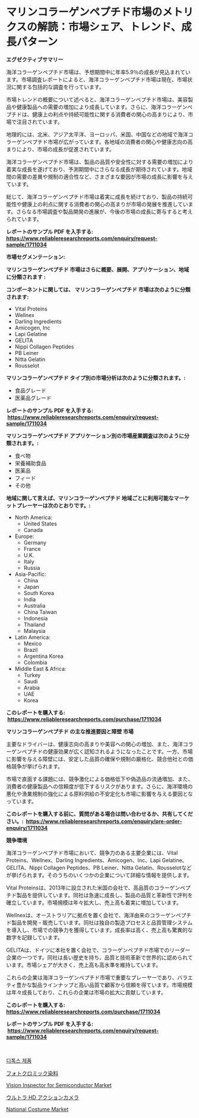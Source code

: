 <p><h1>マリンコラーゲンペプチド市場のメトリクスの解読：市場シェア、トレンド、成長パターン</h1></p><p><strong>エグゼクティブサマリー</strong></p>
<p><p>海洋コラーゲンペプチド市場は、予想期間中に年率5.9％の成長が見込まれています。市場調査レポートによると、海洋コラーゲンペプチド市場は現在、市場状況に関する包括的な調査を行っています。</p><p>市場トレンドの概要について述べると、海洋コラーゲンペプチド市場は、美容製品や健康製品への需要の増加により成長しています。さらに、海洋コラーゲンペプチドは、健康上の利点や持続可能性に関する消費者の関心の高まりにより、市場で注目されています。</p><p>地理的には、北米、アジア太平洋、ヨーロッパ、米国、中国などの地域で海洋コラーゲンペプチド市場が広がっています。各地域の消費者の関心や健康志向の高まりにより、市場の成長が促進されています。</p><p>海洋コラーゲンペプチド市場は、製品の品質や安全性に対する需要の増加により着実な成長を遂げており、予測期間中にさらなる成長が期待されています。地域間の需要の差異や規制の適合性など、さまざまな要因が市場の成長に影響を与えています。</p><p>総じて、海洋コラーゲンペプチド市場は着実に成長を続けており、製品の持続可能性や健康上の利点に関する消費者の関心の高まりが市場の発展を推進しています。さらなる市場調査や製品開発の進展が、今後の市場の成長に寄与すると考えられています。</p></p>
<p><strong>レポートのサンプル PDF を入手する: <a href="https://www.reliableresearchreports.com/enquiry/request-sample/1711034">https://www.reliableresearchreports.com/enquiry/request-sample/1711034</a></strong></p>
<p><strong>市場セグメンテーション:</strong></p>
<p><strong> マリンコラーゲンペプチド 市場はさらに概要、展開、アプリケーション、地域に分類されます :</strong></p>
<p><strong>コンポーネントに関しては、 マリンコラーゲンペプチド 市場は次のように分類されます: &nbsp;</strong></p>
<p><ul><li>Vital Proteins</li><li>Wellnex</li><li>Darling Ingredients</li><li>Amicogen, Inc</li><li>Lapi Gelatine</li><li>GELITA</li><li>Nippi Collagen Peptides</li><li>PB Leiner</li><li>Nitta Gelatin</li><li>Rousselot</li></ul></p>
<p><strong> マリンコラーゲンペプチド タイプ別の市場分析は次のように分類されます。:</strong></p>
<p><ul><li>食品グレード</li><li>医薬品グレード</li></ul></p>
<p><strong>レポートのサンプル PDF を入手する: &nbsp;<a href="https://www.reliableresearchreports.com/enquiry/request-sample/1711034">https://www.reliableresearchreports.com/enquiry/request-sample/1711034</a></strong></p>
<p><strong> マリンコラーゲンペプチド アプリケーション別の市場産業調査は次のように分類されます。:</strong></p>
<p><ul><li>食べ物</li><li>栄養補助食品</li><li>医薬品</li><li>フィード</li><li>その他</li></ul></p>
<p><strong>地域に関して言えば、マリンコラーゲンペプチド 地域ごとに利用可能なマーケットプレーヤーは次のとおりです。:</strong></p>
<p><ul>
    <li>
        North America:
        <ul>
            <li>United States</li>
            <li>Canada</li>
        </ul>
    </li>
    <li>
        Europe:
        <ul>
            <li>Germany</li>
            <li>France</li>
            <li>U.K.</li>
            <li>Italy</li>
            <li>Russia</li>
        </ul>
    </li>
    <li>
        Asia-Pacific:
        <ul>
            <li>China</li>
            <li>Japan</li>
            <li>South Korea</li>
            <li>India</li>
            <li>Australia</li>
            <li>China Taiwan</li>
            <li>Indonesia</li>
            <li>Thailand</li>
            <li>Malaysia</li>
        </ul>
    </li>
    <li>
        Latin America:
        <ul>
            <li>Mexico</li>
            <li>Brazil</li>
            <li>Argentina Korea</li>
            <li>Colombia</li>
        </ul>
    </li>
    <li>
        Middle East & Africa:
        <ul>
            <li>Turkey</li>
            <li>Saudi</li>
            <li>Arabia</li>
            <li>UAE</li>
            <li>Korea</li>
        </ul>
    </li>
    </ul></p>
<p><strong>このレポートを購入する: &nbsp;<a href="https://www.reliableresearchreports.com/purchase/1711034">https://www.reliableresearchreports.com/purchase/1711034</a></strong></p>
<p><strong>マリンコラーゲンペプチド の主な推進要因と障壁 市場</strong></p>
<p><p>主要なドライバーは、健康志向の高まりや美容への関心の増加、また、海洋コラーゲンペプチドの健康効果が広く認知されるようになったことです。一方、市場に影響を与える障壁には、安定した品質の確保や規制の厳格化、競合他社との価格競争が挙げられます。</p><p>市場で直面する課題には、競争激化による価格低下や偽造品の流通増加、また、消費者の健康製品への信頼度が低下するリスクがあります。さらに、海洋環境の悪化や漁業規制の強化による原料供給の不安定化も市場に影響を与える要因となっています。</p></p>
<p><strong>このレポートを購入する前に、質問がある場合は問い合わせるか、共有してください。:&nbsp; <a href="https://www.reliableresearchreports.com/enquiry/pre-order-enquiry/1711034">https://www.reliableresearchreports.com/enquiry/pre-order-enquiry/1711034</a></strong></p>
<p><strong>競争環境</strong></p>
<p><p>海洋コラーゲンペプチド市場において、競争力のある主要企業には、Vital Proteins、Wellnex、Darling Ingredients、Amicogen、Inc、Lapi Gelatine、GELITA、Nippi Collagen Peptides、PB Leiner、Nitta Gelatin、Rousselotなどが挙げられます。そのうちのいくつかの企業について詳細な情報を提供します。</p><p>Vital Proteinsは、2013年に設立された米国の会社で、高品質のコラーゲンペプチド製品を提供しています。同社は急速に成長し、製品の品質と革新性で評判を確立しています。市場規模は年々拡大し、売上高も着実に増加しています。</p><p>Wellnexは、オーストラリアに拠点を置く会社で、海洋由来のコラーゲンペプチド製品を開発・販売しています。同社は独自の製造プロセスと品質管理システムを導入し、市場での競争力を獲得しています。成長率は高く、売上高も驚異的な数字を記録しています。</p><p>GELITAは、ドイツに本社を置く会社で、コラーゲンペプチド市場でのリーダー企業の一つです。同社は長い歴史を持ち、品質と技術革新で世界的に認められています。市場シェアが大きく、売上高も高水準を維持しています。</p><p>これらの企業は海洋コラーゲンペプチド市場で重要なプレーヤーであり、バラエティ豊かな製品ラインナップと高い品質で顧客から信頼を得ています。市場規模は年々成長しており、これらの企業は市場の拡大に貢献しています。</p></p>
<p><strong>このレポートを購入する: &nbsp; <a href="https://www.reliableresearchreports.com/purchase/1711034">https://www.reliableresearchreports.com/purchase/1711034</a></strong></p>
<p><strong>レポートのサンプル PDF を入手する: &nbsp;<a href="https://www.reliableresearchreports.com/enquiry/request-sample/1711034">https://www.reliableresearchreports.com/enquiry/request-sample/1711034</a></strong><strong></strong></p>
<p>&nbsp;</p>
<p><p><a href="https://github.com/crfsywufhm81415/Market-Research-Report-List-1/blob/main/94911842488.md">디톡스 제품</a></p><p><a href="https://github.com/cnnriuez22368/Market-Research-Report-List-1/blob/main/40127592855.md">フォトクロミック染料</a></p><p><a href="https://issuu.com/reportprime-2/docs/vision-inspector-for-semiconductor-market-size-203">Vision Inspector for Semiconductor Market</a></p><p><a href="https://medium.com/@briaabshire64/%E3%82%A6%E3%83%AB%E3%83%88%E3%83%A9hd%E3%82%A2%E3%82%AF%E3%82%B7%E3%83%A7%E3%83%B3%E3%82%AB%E3%83%A1%E3%83%A9%E5%B8%82%E5%A0%B4%E8%A6%8F%E6%A8%A1%E3%81%AF-%E4%B8%96%E7%95%8C%E3%81%AE%E7%94%A3%E6%A5%AD%E3%81%AB%E3%81%8A%E3%81%91%E3%82%8B%E6%9C%80%E8%89%AF%E3%81%AE%E3%83%9E%E3%83%BC%E3%82%B1%E3%83%86%E3%82%A3%E3%83%B3%E3%82%B0%E3%83%81%E3%83%A3%E3%83%8D%E3%83%AB%E3%82%92%E6%98%8E%E3%82%89%E3%81%8B%E3%81%AB%E3%81%97%E3%81%BE%E3%81%99-4f7b38d486f4">ウルトラ HD アクションカメラ</a></p><p><a href="https://github.com/Krish2023na/Market-Research-Report-List-3/blob/main/national-costume-market.md">National Costume Market</a></p></p>